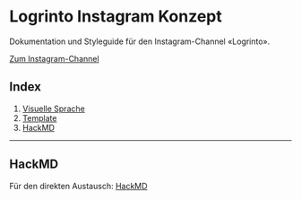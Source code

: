 # Logrinto Instagram Konzept
Dokumentation und Styleguide für den Instagram-Channel «Logrinto».

[Zum Instagram-Channel](http://www.instagram.com/logrinto)

## Index
1. [Visuelle Sprache](docs/guidelines.md)
2. [Template]()
2. [HackMD](#hackmd)

---

## HackMD
Für den direkten Austausch: [HackMD](https://hackmd-ce.herokuapp.com/dDSWLPE0QcOAbBvw4JX6xQ)